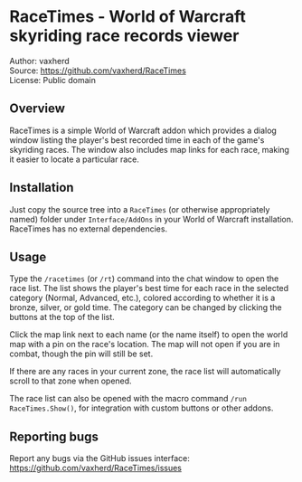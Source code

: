 RaceTimes - World of Warcraft skyriding race records viewer
===========================================================

Author: vaxherd  
Source: https://github.com/vaxherd/RaceTimes  
License: Public domain


Overview
--------
RaceTimes is a simple World of Warcraft addon which provides a dialog
window listing the player's best recorded time in each of the game's
skyriding races.  The window also includes map links for each race,
making it easier to locate a particular race.


Installation
------------
Just copy the source tree into a `RaceTimes` (or otherwise appropriately
named) folder under `Interface/AddOns` in your World of Warcraft
installation.  RaceTimes has no external dependencies.


Usage
-----
Type the `/racetimes` (or `/rt`) command into the chat window to open
the race list.  The list shows the player's best time for each race in
the selected category (Normal, Advanced, etc.), colored according to
whether it is a bronze, silver, or gold time.  The category can be
changed by clicking the buttons at the top of the list.

Click the map link next to each name (or the name itself) to open the
world map with a pin on the race's location.  The map will not open if
you are in combat, though the pin will still be set.

If there are any races in your current zone, the race list will
automatically scroll to that zone when opened.

The race list can also be opened with the macro command
`/run RaceTimes.Show()`, for integration with custom buttons or other
addons.


Reporting bugs
--------------
Report any bugs via the GitHub issues interface:
https://github.com/vaxherd/RaceTimes/issues
